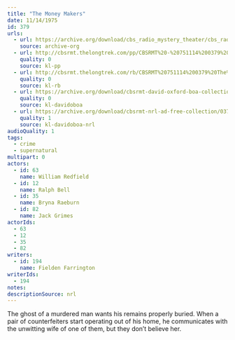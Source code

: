 ```yaml
---
title: "The Money Makers"
date: 11/14/1975
id: 379
urls: 
  - url: https://archive.org/download/cbs_radio_mystery_theater/cbs_radio_mystery_theater-0351-0400.zip/cbs_radio_mystery_theater-0351-0400%2Fcbsrmt_0379_the_money_makers.mp3
    source: archive-org
  - url: http://cbsrmt.thelongtrek.com/pp/CBSRMT%20-%20751114%200379%20The%20Money%20Makers_pp.mp3
    quality: 0
    source: kl-pp
  - url: http://cbsrmt.thelongtrek.com/rb/CBSRMT%20751114%200379%20The%20Money%20Makers_wuwm%20recorded%204_28_76.mp3
    quality: 0
    source: kl-rb
  - url: https://archive.org/download/cbsrmt-david-oxford-boa-collection/CBSRMT-751114-0379-repeated-760128-The-Money-Makers-(128-44)_WUWM-FM-{BoA}.mp3
    quality: 0
    source: kl-davidoboa
  - url: https://archive.org/download/cbsrmt-nrl-ad-free-collection/0379%20CBSRMT-751114-0379-repeated-760128-The-Money-Makers-(128-44)_WUWM-FM-%7BBoA%7D%20(no%20ads).mp3
    quality: 1
    source: kl-davidoboa-nrl
audioQuality: 1
tags: 
  - crime
  - supernatural
multipart: 0
actors:  
  - id: 63
    name: William Redfield  
  - id: 12
    name: Ralph Bell  
  - id: 35
    name: Bryna Raeburn  
  - id: 82
    name: Jack Grimes
actorIds:  
  - 63  
  - 12  
  - 35  
  - 82
writers:  
  - id: 194
    name: Fielden Farrington
writerIds:  
  - 194
notes: 
descriptionSource: nrl
---
```

The ghost of a murdered man wants his remains properly buried. When a pair of counterfeiters start operating out of his home, he communicates with the unwitting wife of one of them, but they don’t believe her.